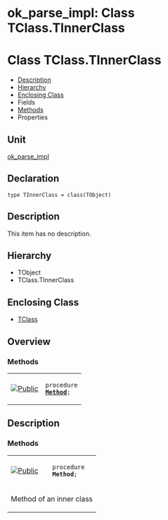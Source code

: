 # ok\_parse\_impl: Class TClass.TInnerClass


# Class TClass.TInnerClass
<span id="TInnerClass"/>

- [Description](#PasDoc-Description)
- [Hierarchy](#PasDoc-Hierarchy)
- [Enclosing Class](#PasDoc-EnclosingClass)
- Fields
- [Methods](#PasDoc-Methods)
- Properties

<span id="PasDoc-Description"/>

## Unit


[ok\_parse\_impl](ok_parse_impl.md)


## Declaration


```type TInnerClass = class(TObject)```


## Description
This item has no description.



## Hierarchy


<span id="PasDoc-Hierarchy"/>

- TObject
- TClass.TInnerClass



## Enclosing Class
<span id="PasDoc-EnclosingClass"/>

- [TClass](ok_parse_impl.TClass.md)


## Overview

### Methods
<span id="PasDoc-Methods"/>


<table>
<tr>

<td>

<a href="legend.md"><img src="public.gif" alt="Public" title="Public"></img></a>
</td>

<td>

<code>procedure <strong><a href="ok_parse_impl.TClass.TInnerClass.md#Method">Method</a></strong>;</code>
</td>
</tr>
</table>


## Description

### Methods

<table>
<tr>

<td>

<a href="legend.md"><img src="public.gif" alt="Public" title="Public"></img></a>
</td>

<td>

<span id="Method"/><code>procedure <strong>Method</strong>;</code>
</td>
</tr>
<tr><td colspan="2">

Method of an inner class

</td></tr>
</table>

